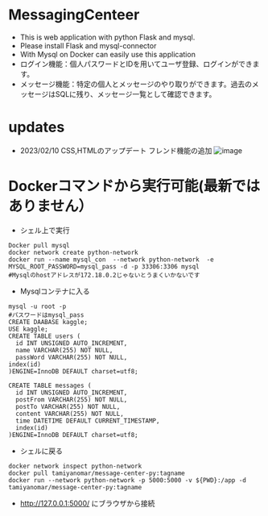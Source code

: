 # MessagingCenteer
- This is web application with python Flask and mysql.
- Please install Flask and mysql-connector
- With Mysql on Docker can easily use this application
- ログイン機能：個人パスワードとIDを用いてユーザ登録、ログインができます。
- メッセージ機能：特定の個人とメッセージのやり取りができます。過去のメッセージはSQLに残り、メッセージ一覧として確認できます。

# updates
- 2023/02/10 CSS,HTMLのアップデート フレンド機能の追加
![image](https://user-images.githubusercontent.com/59043309/218005614-03933c8a-cc0c-4046-8608-7ef8726966e7.png)


# Dockerコマンドから実行可能(最新ではありません）
- シェル上で実行
```
Docker pull mysql
docker network create python-network
docker run --name mysql_con  --network python-network  -e MYSQL_ROOT_PASSWORD=mysql_pass -d -p 33306:3306 mysql
#Mysqlのhostアドレスが172.18.0.2じゃないとうまくいかないです
```
- Mysqlコンテナに入る
```
mysql -u root -p
#パスワードはmysql_pass
CREATE DAABASE kaggle;
USE kaggle;
CREATE TABLE users (
  id INT UNSIGNED AUTO_INCREMENT,
  name VARCHAR(255) NOT NULL,
  passWord VARCHAR(255) NOT NULL,
index(id)
)ENGINE=InnoDB DEFAULT charset=utf8;

CREATE TABLE messages (
  id INT UNSIGNED AUTO_INCREMENT,
  postFrom VARCHAR(255) NOT NULL,
  postTo VARCHAR(255) NOT NULL,
  content VARCHAR(255) NOT NULL,
  time DATETIME DEFAULT CURRENT_TIMESTAMP,
  index(id)
)ENGINE=InnoDB DEFAULT charset=utf8;
```
- シェルに戻る
```
docker network inspect python-network
docker pull tamiyanomar/message-center-py:tagname
docker run --network python-network -p 5000:5000 -v ${PWD}:/app -d tamiyanomar/message-center-py:tagname
```
- http://127.0.0.1:5000/ にブラウザから接続
